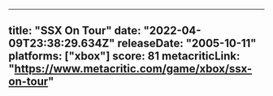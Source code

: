 
---
title: "SSX On Tour"
date: "2022-04-09T23:38:29.634Z"
releaseDate: "2005-10-11"
platforms: ["xbox"]
score: 81
metacriticLink: "https://www.metacritic.com/game/xbox/ssx-on-tour"
---
